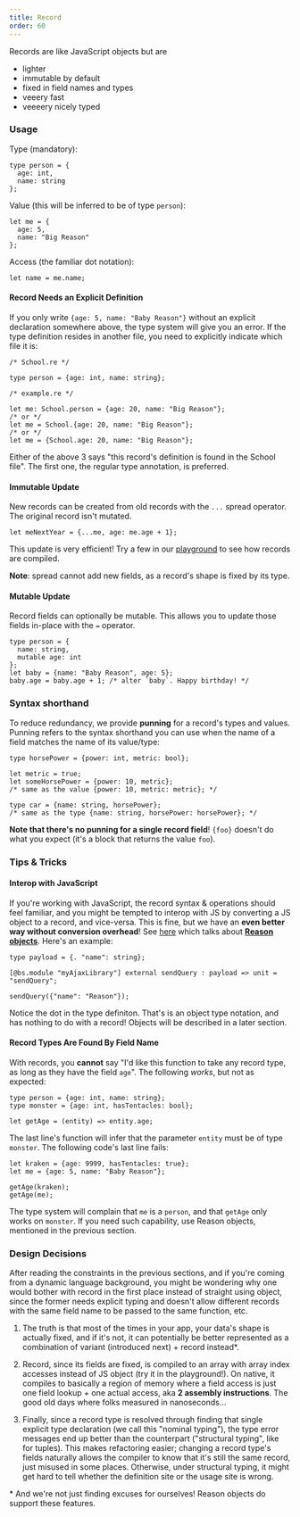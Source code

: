 ```yaml
---
title: Record
order: 60
---
```


Records are like JavaScript objects but are

- lighter
- immutable by default
- fixed in field names and types
- veeery fast
- veeeery nicely typed

### Usage

Type (mandatory):

```reason
type person = {
  age: int,
  name: string
};
```

Value (this will be inferred to be of type `person`):

```reason
let me = {
  age: 5,
  name: "Big Reason"
};
```

Access (the familiar dot notation):

```reason
let name = me.name;
```

#### Record Needs an Explicit Definition

If you only write `{age: 5, name: "Baby Reason"}` without an explicit declaration somewhere above, the type system will give you an error. If the type definition resides in another file, you need to explicitly indicate which file it is:

```reason
/* School.re */

type person = {age: int, name: string};
```

```reason
/* example.re */

let me: School.person = {age: 20, name: "Big Reason"};
/* or */
let me = School.{age: 20, name: "Big Reason"};
/* or */
let me = {School.age: 20, name: "Big Reason"};
```

Either of the above 3 says "this record's definition is found in the School file". The first one, the regular type annotation, is preferred.

#### Immutable Update

New records can be created from old records with the `...` spread operator. The original record isn't mutated.

```reason
let meNextYear = {...me, age: me.age + 1};
```

This update is very efficient! Try a few in our [playground](/try) to see how records are compiled.

**Note**: spread cannot add new fields, as a record's shape is fixed by its type.

#### Mutable Update

Record fields can optionally be mutable. This allows you to update those fields in-place with the `=` operator.

```reason
type person = {
  name: string,
  mutable age: int
};
let baby = {name: "Baby Reason", age: 5};
baby.age = baby.age + 1; /* alter `baby`. Happy birthday! */
```

### Syntax shorthand

To reduce redundancy, we provide **punning** for a record's types and values. Punning refers to the syntax shorthand you can use when the name of a field matches the name of its value/type:

```reason
type horsePower = {power: int, metric: bool};

let metric = true;
let someHorsePower = {power: 10, metric};
/* same as the value {power: 10, metric: metric}; */

type car = {name: string, horsePower};
/* same as the type {name: string, horsePower: horsePower}; */
```

**Note that there's no punning for a single record field**! `{foo}` doesn't do what you expect (it's a block that returns the value `foo`).

### Tips & Tricks

#### Interop with JavaScript

If you're working with JavaScript, the record syntax & operations should feel familiar, and you might be tempted to interop with JS by converting a JS object to a record, and vice-versa. This is fine, but we have an **even better way without conversion overhead**! See [here](https://bucklescript.github.io/docs/en/object.html#object-as-record) which talks about **[Reason objects](/guide/language/object)**. Here's an example:

```reason
type payload = {. "name": string};

[@bs.module "myAjaxLibrary"] external sendQuery : payload => unit = "sendQuery";

sendQuery({"name": "Reason"});
```

Notice the dot in the type definiton. That's is an object type notation, and has nothing to do with a record! Objects will be described in a later section.

#### Record Types Are Found By Field Name

With records, you **cannot** say "I'd like this function to take any record type, as long as they have the field `age`". The following _works_, but not as expected:

```reason
type person = {age: int, name: string};
type monster = {age: int, hasTentacles: bool};

let getAge = (entity) => entity.age;
```

The last line's function will infer that the parameter `entity` must be of type `monster`. The following code's last line fails:

```reason
let kraken = {age: 9999, hasTentacles: true};
let me = {age: 5, name: "Baby Reason"};

getAge(kraken);
getAge(me);
```

The type system will complain that `me` is a `person`, and that `getAge` only works on `monster`. If you need such capability, use Reason objects, mentioned in the previous section.

### Design Decisions

After reading the constraints in the previous sections, and if you're coming from a dynamic language background, you might be wondering why one would bother with record in the first place instead of straight using object, since the former needs explicit typing and doesn't allow different records with the same field name to be passed to the same function, etc.

1. The truth is that most of the times in your app, your data's shape is actually fixed, and if it's not, it can potentially be better represented as a combination of variant (introduced next) + record instead*.

2. Record, since its fields are fixed, is compiled to an array with array index accesses instead of JS object (try it in the playground!). On native, it compiles to basically a region of memory where a field access is just one field lookup + one actual access, aka **2 assembly instructions**. The good old days where folks measured in nanoseconds...

<!--TODO: sharable playground  -->

3. Finally, since a record type is resolved through finding that single explicit type declaration (we call this "nominal typing"), the type error messages end up better than the counterpart ("structural typing", like for tuples). This makes refactoring easier; changing a record type's fields naturally allows the compiler to know that it's still the same record, just misused in some places. Otherwise, under structural typing, it might get hard to tell whether the definition site or the usage site is wrong.

\* And we're not just finding excuses for ourselves! Reason objects do support these features.
